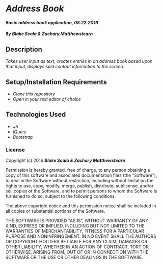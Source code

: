 # _Address Book_

#### _Basic address book application, 08.22.2016_

#### By _**Blake Scala & Zachary Matthewstearn**_

## Description

_Takes user input as text, creates entries in an address book based upon that input, displays said contact information to the screen._

## Setup/Installation Requirements

* _Clone this repository_
* _Open in your text editor of choice_

## Technologies Used

* _JS_
* _jQuery_
* _Bootstrap_

### License

Copyright (c) 2016 **_Blake Scala & Zachary Matthewstearn_**

Permission is hereby granted, free of charge, to any person obtaining a copy of this software and associated documentation files (the "Software"), to deal in the Software without restriction, including without limitation the rights to use, copy, modify, merge, publish, distribute, sublicense, and/or sell copies of the Software, and to permit persons to whom the Software is furnished to do so, subject to the following conditions:

The above copyright notice and this permission notice shall be included in all copies or substantial portions of the Software.

THE SOFTWARE IS PROVIDED "AS IS", WITHOUT WARRANTY OF ANY KIND, EXPRESS OR IMPLIED, INCLUDING BUT NOT LIMITED TO THE WARRANTIES OF MERCHANTABILITY, FITNESS FOR A PARTICULAR PURPOSE AND NONINFRINGEMENT. IN NO EVENT SHALL THE AUTHORS OR COPYRIGHT HOLDERS BE LIABLE FOR ANY CLAIM, DAMAGES OR OTHER LIABILITY, WHETHER IN AN ACTION OF CONTRACT, TORT OR OTHERWISE, ARISING FROM, OUT OF OR IN CONNECTION WITH THE SOFTWARE OR THE USE OR OTHER DEALINGS IN THE SOFTWARE.
